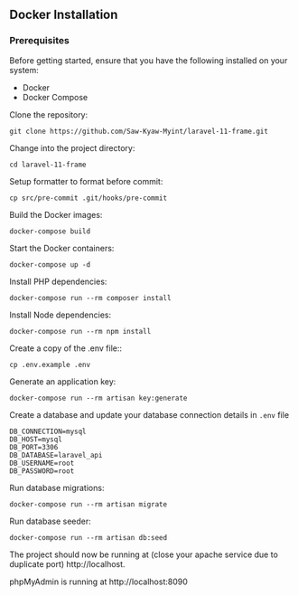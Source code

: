 ## Docker Installation

### Prerequisites

Before getting started, ensure that you have the following installed on your system:

- Docker
- Docker Compose

Clone the repository:

```
git clone https://github.com/Saw-Kyaw-Myint/laravel-11-frame.git
```

Change into the project directory:

```
cd laravel-11-frame
```

Setup formatter to format before commit:

```
cp src/pre-commit .git/hooks/pre-commit
```

Build the Docker images:

```
docker-compose build
```

Start the Docker containers:

```
docker-compose up -d
```

Install PHP dependencies:

```
docker-compose run --rm composer install
```

Install Node dependencies:

```
docker-compose run --rm npm install
```

Create a copy of the .env file::

```
cp .env.example .env
```

Generate an application key:

```
docker-compose run --rm artisan key:generate
```

Create a database and update your database connection details in `.env` file

```
DB_CONNECTION=mysql
DB_HOST=mysql
DB_PORT=3306
DB_DATABASE=laravel_api
DB_USERNAME=root
DB_PASSWORD=root
```

Run database migrations:

```
docker-compose run --rm artisan migrate
```

Run database seeder:

```
docker-compose run --rm artisan db:seed
```

The project should now be running at (close your apache service due to duplicate port)
 http://localhost.

 phpMyAdmin is running at
 http://localhost:8090
